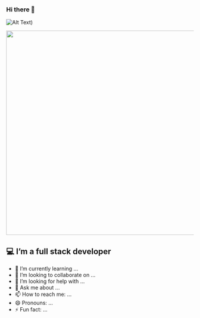 ### Hi there 👋 
![Alt Text](https://media.giphy.com/media/quEsMOrr3hmQ8/giphy.gif))

<img src="https://media.giphy.com/media/quEsMOrr3hmQ8/giphy.gif" width="550" hight="350">



## :computer: I’m a full stack developer
- 🌱 I’m currently learning ...
- 👯 I’m looking to collaborate on ...
- 🤔 I’m looking for help with ...
- 💬 Ask me about ...
- 📫 How to reach me: ...
- 😄 Pronouns: ...
- ⚡ Fun fact: ...

